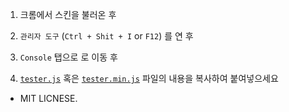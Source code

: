 1. 크롬에서 스킨을 불러온 후

2. `관리자 도구` (`Ctrl + Shit + I` or `F12`) 를 연 후

3. `Console` 탭으로 로 이동 후

4. [`tester.js`](tester.js)  혹은 [`tester.min.js`](tester.min.js) 파일의 내용을 복사하여 붙여넣으세요


- MIT LICNESE.
